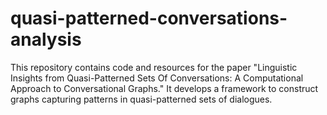 # quasi-patterned-conversations-analysis
This repository contains code and resources for the paper "Linguistic Insights from Quasi-Patterned Sets Of Conversations: A Computational Approach to Conversational Graphs." It develops a framework to construct graphs capturing patterns in quasi-patterned sets of dialogues.
